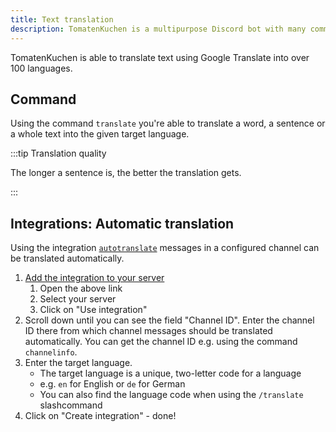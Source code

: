 ```yaml
---
title: Text translation
description: TomatenKuchen is a multipurpose Discord bot with many common and innovative features for your server. TomatenKuchen is able to translate text into over 100 languages, even automatically!
---
```


TomatenKuchen is able to translate text using Google Translate into over 100 languages.

## Command

Using the command `translate` you're able to translate a word, a sentence or a whole text into the given target language.

:::tip Translation quality

The longer a sentence is, the better the translation gets.

:::

## Integrations: Automatic translation

Using the integration [`autotranslate`](https://tomatenkuchen.com/dashboard/integrations?info=autotranslate) messages in a configured channel can be translated automatically.

1. [Add the integration to your server](https://tomatenkuchen.com/dashboard/integrations?use=autotranslate)
	1. Open the above link
	2. Select your server
	3. Click on "Use integration"
2. Scroll down until you can see the field "Channel ID". Enter the channel ID there from which channel messages should be translated automatically. You can get the channel ID e.g. using the command `channelinfo`.
3. Enter the target language.
	- The target language is a unique, two-letter code for a language
	- e.g. `en` for English or `de` for German
	- You can also find the language code when using the `/translate` slashcommand
4. Click on "Create integration" - done!
